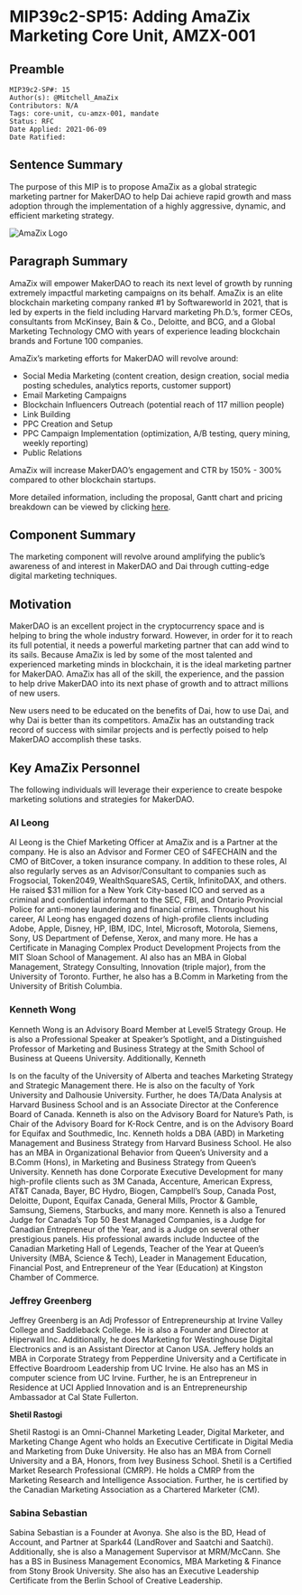 # MIP39c2-SP15: Adding AmaZix Marketing Core Unit, AMZX-001

## Preamble

```
MIP39c2-SP#: 15
Author(s): @Mitchell_AmaZix
Contributors: N/A
Tags: core-unit, cu-amzx-001, mandate
Status: RFC
Date Applied: 2021-06-09
Date Ratified:
```

## Sentence Summary

The purpose of this MIP is to propose AmaZix as a global strategic marketing partner for MakerDAO to help Dai achieve rapid growth and mass adoption through the implementation of a highly aggressive, dynamic, and efficient marketing strategy.

![AmaZix Logo](https://github.com/makerdao/mips/blob/master/MIP39/supporting_materials/MIP39c2-SP15/AmaZix_logo.png)

## Paragraph Summary

AmaZix will empower MakerDAO to reach its next level of growth by running extremely impactful marketing campaigns on its behalf. AmaZix is an elite blockchain marketing company ranked #1 by Softwareworld in 2021, that is led by experts in the field including Harvard marketing Ph.D.’s, former CEOs, consultants from McKinsey, Bain & Co., Deloitte, and BCG, and a Global Marketing Technology CMO with years of experience leading blockchain brands and Fortune 100 companies.

AmaZix’s marketing efforts for MakerDAO will revolve around:

* Social Media Marketing (content creation, design creation, social media posting schedules, analytics reports, customer support)
* Email Marketing Campaigns
* Blockchain Influencers Outreach (potential reach of 117 million people)
* Link Building
* PPC Creation and Setup
* PPC Campaign Implementation (optimization, A/B testing, query mining, weekly reporting)
* Public Relations

AmaZix will increase MakerDAO’s engagement and CTR by 150% - 300% compared to other blockchain startups.

More detailed information, including the proposal, Gantt chart and pricing breakdown can be viewed by clicking [here](https://drive.google.com/drive/folders/1hIGZo8lweps0nLd4ILOVy2Q-UaswB1tS?usp=sharing).

## Component Summary

The marketing component will revolve around amplifying the public’s awareness of and interest in MakerDAO and Dai through cutting-edge digital marketing techniques.

## Motivation

MakerDAO is an excellent project in the cryptocurrency space and is helping to bring the whole industry forward. However, in order for it to reach its full potential, it needs a powerful marketing partner that can add wind to its sails. Because AmaZix is led by some of the most talented and experienced marketing minds in blockchain, it is the ideal marketing partner for MakerDAO. AmaZix has all of the skill, the experience, and the passion to help drive MakerDAO into its next phase of growth and to attract millions of new users.

New users need to be educated on the benefits of Dai, how to use Dai, and why Dai is better than its competitors. AmaZix has an outstanding track record of success with similar projects and is perfectly poised to help MakerDAO accomplish these tasks.

## Key AmaZix Personnel

The following individuals will leverage their experience to create bespoke marketing solutions and strategies for MakerDAO.

### Al Leong

Al Leong is the Chief Marketing Officer at AmaZix and is a Partner at the company. He is also an Advisor and Former CEO of S4FECHAIN and the CMO of BitCover, a token insurance company. In addition to these roles, Al also regularly serves as an Advisor/Consultant to companies such as Frogsocial, Token2049, WealthSquareSAS, Certik, InfinitoDAX, and others. He raised $31 million for a New York City-based ICO and served as a criminal and confidential informant to the SEC, FBI, and Ontario Provincial Police for anti-money laundering and financial crimes. Throughout his career, Al Leong has engaged dozens of high-profile clients including Adobe, Apple, Disney, HP, IBM, IDC, Intel, Microsoft, Motorola, Siemens, Sony, US Department of Defense, Xerox, and many more. He has a Certificate in Managing Complex Product Development Projects from the MIT Sloan School of Management. Al also has an MBA in Global Management, Strategy Consulting, Innovation (triple major), from the University of Toronto. Further, he also has a B.Comm in Marketing from the University of British Columbia.

### Kenneth Wong

Kenneth Wong is an Advisory Board Member at Level5 Strategy Group. He is also a Professional Speaker at Speaker’s Spotlight, and a Distinguished Professor of Marketing and Business Strategy at the Smith School of Business at Queens University. Additionally, Kenneth

Is on the faculty of the University of Alberta and teaches Marketing Strategy and Strategic Management there. He is also on the faculty of York University and Dalhousie University. Further, he does TA/Data Analysis at Harvard Business School and is an Associate Director at the Conference Board of Canada. Kenneth is also on the Advisory Board for Nature’s Path, is Chair of the Advisory Board for K-Rock Centre, and is on the Advisory Board for Equifax and Southmedic, Inc. Kenneth holds a DBA (ABD) in Marketing Management and Business Strategy from Harvard Business School. He also has an MBA in Organizational Behavior from Queen’s University and a B.Comm (Hons), in Marketing and Business Strategy from Queen’s University. Kenneth has done Corporate Executive Development for many high-profile clients such as 3M Canada, Accenture, American Express, AT&T Canada, Bayer, BC Hydro, Biogen, Campbell’s Soup, Canada Post, Deloitte, Dupont, Equifax Canada, General Mills, Proctor & Gamble, Samsung, Siemens, Starbucks, and many more. Kenneth is also a Tenured Judge for Canada’s Top 50 Best Managed Companies, is a Judge for Canadian Entrepreneur of the Year, and is a Judge on several other prestigious panels. His professional awards include Inductee of the Canadian Marketing Hall of Legends, Teacher of the Year at Queen’s University (MBA, Science & Tech), Leader in Management Education, Financial Post, and Entrepreneur of the Year (Education) at Kingston Chamber of Commerce.

### Jeffrey Greenberg

Jeffrey Greenberg is an Adj Professor of Entrepreneurship at Irvine Valley College and Saddleback College. He is also a Founder and Director at Hiperwall Inc. Additionally, he does Marketing for Westinghouse Digital Electronics and is an Assistant Director at Canon USA. Jeffery holds an MBA in Corporate Strategy from Pepperdine University and a Certificate in Effective Boardroom Leadership from UC Irvine. He also has an MS in computer science from UC Irvine. Further, he is an Entrepreneur in Residence at UCI Applied Innovation and is an Entrepreneurship Ambassador at Cal State Fullerton.

**Shetil Rastogi**

Shetil Rastogi is an Omni-Channel Marketing Leader, Digital Marketer, and Marketing Change Agent who holds an Executive Certificate in Digital Media and Marketing from Duke University. He also has an MBA from Cornell University and a BA, Honors, from Ivey Business School. Shetil is a Certified Market Research Professional (CMRP). He holds a CMRP from the Marketing Research and Intelligence Association. Further, he is certified by the Canadian Marketing Association as a Chartered Marketer (CM).

### Sabina Sebastian

Sabina Sebastian is a Founder at Avonya. She also is the BD, Head of Account, and Partner at Spark44 (LandRover and Saatchi and Saatchi). Additionally, she is also a Management Supervisor at MRM/McCann. She has a BS in Business Management Economics, MBA Marketing & Finance from Stony Brook University. She also has an Executive Leadership Certificate from the Berlin School of Creative Leadership.
